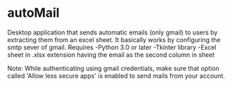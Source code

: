 # autoMail
Desktop application that sends automatic emails (only gmail) to users by extracting them from an excel sheet.
It basically works by configuring the smtp sever of gmail.
Requires
-Python 3.0 or later
-Tkinter library
-Excel sheet in .xlsx extension having the email as the second column in sheet

Note:
While authenticating using gmail credentials, make sure that option called 'Allow less secure apps' is enabled to send mails from your account.
